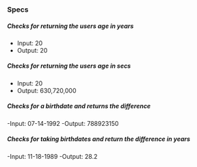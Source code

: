 ### Specs

##### Checks for returning the users age in years
- Input: 20
- Output: 20

##### Checks for returning the users age in secs
- Input: 20
- Output: 630,720,000

##### Checks for a birthdate and returns the difference
-Input: 07-14-1992
-Output: 788923150

##### Checks for taking birthdates and return the difference in years
-Input: 11-18-1989
-Output: 28.2
